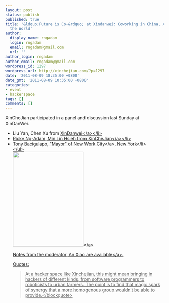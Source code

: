 ```yaml
---
layout: post
status: publish
published: true
title: '&ldquo;Future is Co-&rdquo; at Xindanwei: Coworking in China, America and
  the World'
author:
  display_name: rngadam
  login: rngadam
  email: rngadam@gmail.com
  url: ''
author_login: rngadam
author_email: rngadam@gmail.com
wordpress_id: 1297
wordpress_url: http://xinchejian.com/?p=1297
date: '2011-08-09 18:35:00 +0800'
date_gmt: '2011-08-09 10:35:00 +0800'
categories:
- event
- hackerspace
tags: []
comments: []
---
```

<p>XinCheJian participated in a panel and discussion last Sunday at XinDanWei.</p>
<ul>
<li>Liu Yan, Chen Xu from <a href="http:&#47;&#47;xindanwei.com&#47;">XinDanwei<&#47;a><&#47;li>
<li>Ricky Ng-Adam, Min Lin Hsieh from <a href="http:&#47;&#47;xinchejian.com&#47;">XinCheJian<&#47;a><&#47;li>
<li>Tony Bacigulapo, "Mayor" of <a href="http:&#47;&#47;nwc.co">New Work City<&#47;a>, New York<&#47;li><br />
<&#47;ul><br />
<a rel="attachment wp-att-1298" href="http:&#47;&#47;xinchejian.com&#47;2011&#47;08&#47;09&#47;1297&#47;futureco&#47;"><img class="aligncenter size-medium wp-image-1298" title="The Future is Co" src="http:&#47;&#47;xinchejian.com&#47;wp-content&#47;uploads&#47;2011&#47;08&#47;futureco-225x300.jpg" alt="" width="225" height="300" &#47;><&#47;a></p>
<p><a href="http:&#47;&#47;anxiaostudio.com&#47;2011&#47;08&#47;11&#47;notes-from-the-future-is-co-at-xindanwei-coworking-in-china-america-and-the-world&#47;">Notes from the moderator, An Xiao are available<&#47;a>.</p>
<p>Quotes:</p>
<blockquote><p>At a hacker space like Xinchejian, this might mean bringing in hackers of different kinds, from software programmers to roboticists to urban farmers. The point is to find that magic spark of synergy that a more homogenous group wouldn&rsquo;t be able to provide.<&#47;blockquote></p>
